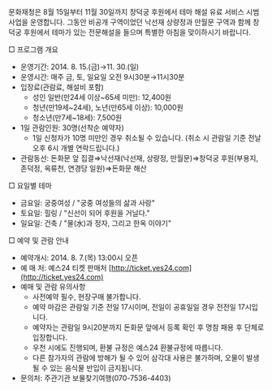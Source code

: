 문화재청은 8월 15일부터 11월 30일까지 창덕궁 후원에서 테마 해설 유료 서비스 시범사업을 운영합니다. 그동안 비공개 구역이었던 낙선재 상량정과 만월문 구역과 함께 창덕궁 후원에서 테마가 있는 전문해설을 들으며 특별한 아침을 맞이하시기 바랍니다.

□ 프로그램 개요
- 운영기간: 2014. 8. 15.(금)→11. 30.(일)
- 운영시간: 매주 금, 토, 일요일 오전 9시30분→11시30분
- 입장료(관람료, 해설비 포함)
  - 성인 일반(만24세 이상~65세 미만): 12,400원
  - 청년(만19세~24세), 노년(만65세 이상): 10,000원
  - 청소년(만7세~18세): 7,500원
- 1일 관람인원: 30명(선착순 예약자)
  * 1일 신청자가 10명 미만인 경우 취소될 수 있습니다. (취소 시 관람일 기준 전날 오후 6시 개별 연락드립니다.)
- 관람동선: 돈화문 앞 집결⇒낙선재(낙선재, 상량정, 만월문)⇒창덕궁 후원(부용지, 존덕정, 옥류천, 연경당 일원)⇒돈화문 해산

□ 요일별 테마
- 금요일: 궁중여성 / "궁중 여성들의 삶과 사랑"
- 토요일: 힐링 / "신선이 되어 후원을 거닐다."
- 일요일: 건축 / "물(水)과 정자, 그리고 한옥 이야기"

□ 예약 및 관람 안내
- 예약개시: 2014. 8. 7.(목) 13:00시 오픈
- 예 매 처: 예스24 티켓 판매처 [http://ticket.yes24.com](http://ticket.yes24.com)
- 예매 및 관람 유의사항
  - 사전예약 필수, 현장구매 불가합니다.
  - 예약 마감은 관람일 기준 전일 17시이며, 전일이 공휴일일 경우 전전일 17시입니다.
  - 예약자는 관람일 9시20분까지 돈화문 앞에서 등록 확인 후 명참 패용 후 단체로 입장합니다.
  - 우천 시에도 진행되며, 환불 규정은 예스24 환불규정에 따릅니다.
  - 다른 참가자의 관람에 방해가 될 수 있어 삼각대 사용은 불가하며, 오물이 발생될 수 있는 음식물 반입이 금지됩니다.
- 문의처: 주관기관 보물찾기여행(070-7536-4403)